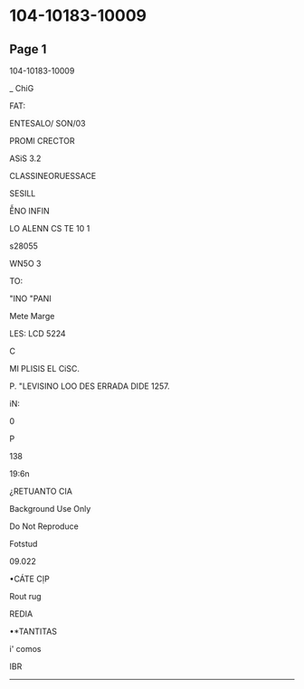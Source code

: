 # 104-10183-10009

## Page 1

104-10183-10009

_ ChiG

FAT:

ENTESALO/ SON/03

PROMI CRECTOR

ASiS 3.2

CLASSINEORUESSACE

SESILL

ỄNO INFIN

LO ALENN CS TE 10 1

s28055

WN5O 3

TO:

"INO "PANI

Mete Marge

LES: LCD 5224

C

MI PLISIS EL CiSC.

P. "LEVISINO LOO DES ERRADA DIDE 1257.

iN:

0

P

138

19:6n

¿RETUANTO CIA

Background Use Only

Do Not Reproduce

Fotstud

09.022

•CÁTE CỊP

Rout rug

REDIA

•*TANTITAS

i' comos

IBR

---

